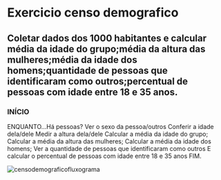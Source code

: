 # Exercicio censo demografico
## Coletar dados dos 1000 habitantes e calcular média da idade do grupo;média da altura das mulheres;média da idade dos homens;quantidade de pessoas que identificaram como outros;percentual de pessoas com idade entre 18 e 35 anos.

### INÍCIO

ENQUANTO...Há pessoas?
Ver o sexo da pessoa/outros
Conferir a idade dela/dele
Medir a altura dela/dele
Calcular a média da idade do grupo;
Calcular a média da altura das mulheres;
Calcular a média da idade dos homens;
Ver a quantidade de pessoas que identificaram como outros
E calcular o percentual de pessoas com idade entre 18 e 35 anos 
FIM.

![censodemograficofluxograma](https://user-images.githubusercontent.com/103973579/169722439-4ca374ae-01c0-4a2f-a020-eed173f54bda.png)

